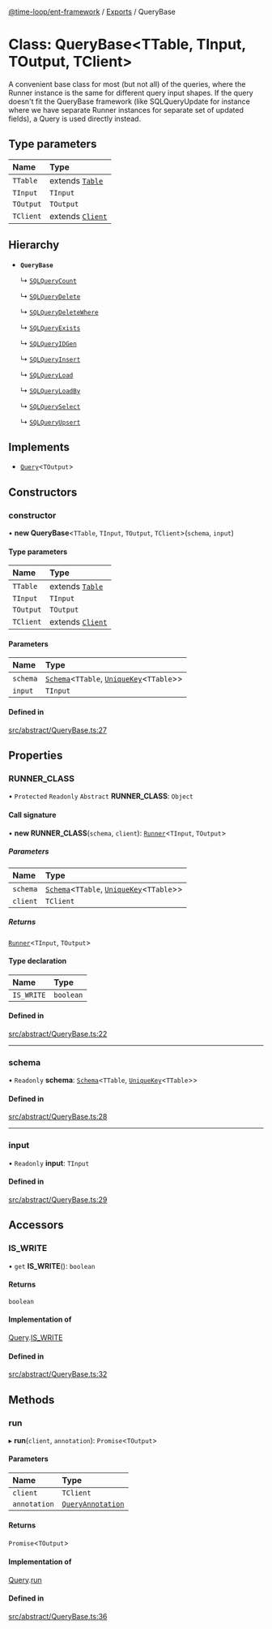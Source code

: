 [@time-loop/ent-framework](../README.md) / [Exports](../modules.md) / QueryBase

# Class: QueryBase<TTable, TInput, TOutput, TClient\>

A convenient base class for most (but not all) of the queries, where the
Runner instance is the same for different query input shapes. If the query
doesn't fit the QueryBase framework (like SQLQueryUpdate for instance where
we have separate Runner instances for separate set of updated fields), a
Query is used directly instead.

## Type parameters

| Name | Type |
| :------ | :------ |
| `TTable` | extends [`Table`](../modules.md#table) |
| `TInput` | `TInput` |
| `TOutput` | `TOutput` |
| `TClient` | extends [`Client`](Client.md) |

## Hierarchy

- **`QueryBase`**

  ↳ [`SQLQueryCount`](SQLQueryCount.md)

  ↳ [`SQLQueryDelete`](SQLQueryDelete.md)

  ↳ [`SQLQueryDeleteWhere`](SQLQueryDeleteWhere.md)

  ↳ [`SQLQueryExists`](SQLQueryExists.md)

  ↳ [`SQLQueryIDGen`](SQLQueryIDGen.md)

  ↳ [`SQLQueryInsert`](SQLQueryInsert.md)

  ↳ [`SQLQueryLoad`](SQLQueryLoad.md)

  ↳ [`SQLQueryLoadBy`](SQLQueryLoadBy.md)

  ↳ [`SQLQuerySelect`](SQLQuerySelect.md)

  ↳ [`SQLQueryUpsert`](SQLQueryUpsert.md)

## Implements

- [`Query`](../interfaces/Query.md)<`TOutput`\>

## Constructors

### constructor

• **new QueryBase**<`TTable`, `TInput`, `TOutput`, `TClient`\>(`schema`, `input`)

#### Type parameters

| Name | Type |
| :------ | :------ |
| `TTable` | extends [`Table`](../modules.md#table) |
| `TInput` | `TInput` |
| `TOutput` | `TOutput` |
| `TClient` | extends [`Client`](Client.md) |

#### Parameters

| Name | Type |
| :------ | :------ |
| `schema` | [`Schema`](Schema.md)<`TTable`, [`UniqueKey`](../modules.md#uniquekey)<`TTable`\>\> |
| `input` | `TInput` |

#### Defined in

[src/abstract/QueryBase.ts:27](https://github.com/clickup/rest-client/blob/master/src/abstract/QueryBase.ts#L27)

## Properties

### RUNNER\_CLASS

• `Protected` `Readonly` `Abstract` **RUNNER\_CLASS**: `Object`

#### Call signature

• **new RUNNER_CLASS**(`schema`, `client`): [`Runner`](Runner.md)<`TInput`, `TOutput`\>

##### Parameters

| Name | Type |
| :------ | :------ |
| `schema` | [`Schema`](Schema.md)<`TTable`, [`UniqueKey`](../modules.md#uniquekey)<`TTable`\>\> |
| `client` | `TClient` |

##### Returns

[`Runner`](Runner.md)<`TInput`, `TOutput`\>

#### Type declaration

| Name | Type |
| :------ | :------ |
| `IS_WRITE` | `boolean` |

#### Defined in

[src/abstract/QueryBase.ts:22](https://github.com/clickup/rest-client/blob/master/src/abstract/QueryBase.ts#L22)

___

### schema

• `Readonly` **schema**: [`Schema`](Schema.md)<`TTable`, [`UniqueKey`](../modules.md#uniquekey)<`TTable`\>\>

#### Defined in

[src/abstract/QueryBase.ts:28](https://github.com/clickup/rest-client/blob/master/src/abstract/QueryBase.ts#L28)

___

### input

• `Readonly` **input**: `TInput`

#### Defined in

[src/abstract/QueryBase.ts:29](https://github.com/clickup/rest-client/blob/master/src/abstract/QueryBase.ts#L29)

## Accessors

### IS\_WRITE

• `get` **IS_WRITE**(): `boolean`

#### Returns

`boolean`

#### Implementation of

[Query](../interfaces/Query.md).[IS_WRITE](../interfaces/Query.md#is_write)

#### Defined in

[src/abstract/QueryBase.ts:32](https://github.com/clickup/rest-client/blob/master/src/abstract/QueryBase.ts#L32)

## Methods

### run

▸ **run**(`client`, `annotation`): `Promise`<`TOutput`\>

#### Parameters

| Name | Type |
| :------ | :------ |
| `client` | `TClient` |
| `annotation` | [`QueryAnnotation`](../interfaces/QueryAnnotation.md) |

#### Returns

`Promise`<`TOutput`\>

#### Implementation of

[Query](../interfaces/Query.md).[run](../interfaces/Query.md#run)

#### Defined in

[src/abstract/QueryBase.ts:36](https://github.com/clickup/rest-client/blob/master/src/abstract/QueryBase.ts#L36)
